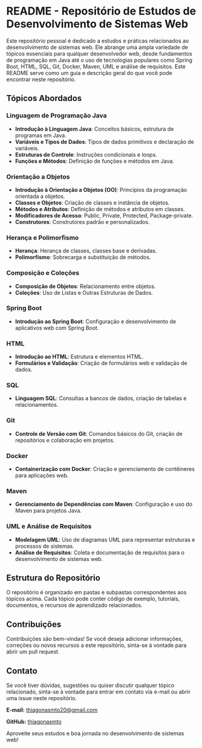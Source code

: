 # README - Repositório de Estudos de Desenvolvimento de Sistemas Web

Este repositório pessoal é dedicado a estudos e práticas relacionados ao desenvolvimento de sistemas web. Ele abrange uma ampla variedade de tópicos essenciais para qualquer desenvolvedor web, desde fundamentos de programação em Java até o uso de tecnologias populares como Spring Boot, HTML, SQL, Git, Docker, Maven, UML e análise de requisitos. Este README serve como um guia e descrição geral do que você pode encontrar neste repositório.

## Tópicos Abordados

### Linguagem de Programação Java
- **Introdução à Linguagem Java**: Conceitos básicos, estrutura de programas em Java.
- **Variáveis e Tipos de Dados**: Tipos de dados primitivos e declaração de variáveis.
- **Estruturas de Controle**: Instruções condicionais e loops.
- **Funções e Métodos**: Definição de funções e métodos em Java.

### Orientação a Objetos
- **Introdução à Orientação a Objetos (OO)**: Princípios da programação orientada a objetos.
- **Classes e Objetos**: Criação de classes e instância de objetos.
- **Métodos e Atributos**: Definição de métodos e atributos em classes.
- **Modificadores de Acesso**: Public, Private, Protected, Package-private.
- **Construtores**: Construtores padrão e personalizados.

### Herança e Polimorfismo
- **Herança**: Herança de classes, classes base e derivadas.
- **Polimorfismo**: Sobrecarga e substituição de métodos.

### Composição e Coleções
- **Composição de Objetos**: Relacionamento entre objetos.
- **Coleções**: Uso de Listas e Outras Estruturas de Dados.

### Spring Boot
- **Introdução ao Spring Boot**: Configuração e desenvolvimento de aplicativos web com Spring Boot.

### HTML
- **Introdução ao HTML**: Estrutura e elementos HTML.
- **Formulários e Validação**: Criação de formulários web e validação de dados.

### SQL
- **Linguagem SQL**: Consultas a bancos de dados, criação de tabelas e relacionamentos.

### Git
- **Controle de Versão com Git**: Comandos básicos do Git, criação de repositórios e colaboração em projetos.

### Docker
- **Containerização com Docker**: Criação e gerenciamento de contêineres para aplicações web.

### Maven
- **Gerenciamento de Dependências com Maven**: Configuração e uso do Maven para projetos Java.

### UML e Análise de Requisitos
- **Modelagem UML**: Uso de diagramas UML para representar estruturas e processos de sistemas.
- **Análise de Requisitos**: Coleta e documentação de requisitos para o desenvolvimento de sistemas web.

## Estrutura do Repositório
O repositório é organizado em pastas e subpastas correspondentes aos tópicos acima. Cada tópico pode conter código de exemplo, tutoriais, documentos, e recursos de aprendizado relacionados.

## Contribuições
Contribuições são bem-vindas! Se você deseja adicionar informações, correções ou novos recursos a este repositório, sinta-se à vontade para abrir um pull request.

## Contato
Se você tiver dúvidas, sugestões ou quiser discutir qualquer tópico relacionado, sinta-se à vontade para entrar em contato via e-mail ou abrir uma issue neste repositório.

**E-mail:** thiagonasmto20@gmail.com

**GitHub:** [thiagonasmto](https://github.com/thiagonasmto)

Aproveite seus estudos e boa jornada no desenvolvimento de sistemas web!
